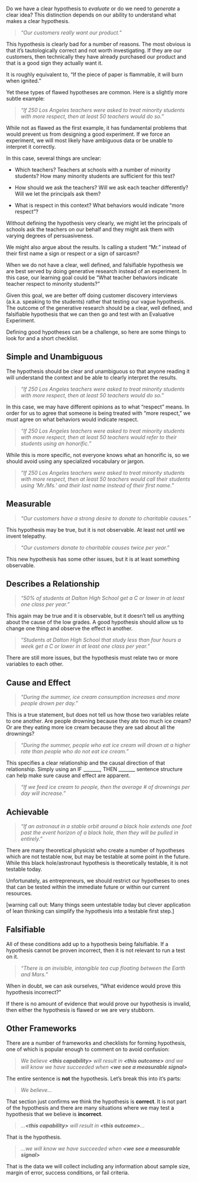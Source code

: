 Do we have a clear hypothesis to _evaluate_ or do we need to _generate_ a clear idea? This distinction depends on our ability to understand what makes a clear hypothesis.

> _“Our customers really want our product.”_

This hypothesis is clearly bad for a number of reasons. The most obvious is that it’s tautologically correct and not worth investigating. If they are our customers, then technically they have already purchased our product and that is a good sign they actually want it.

It is roughly equivalent to, “If the piece of paper is flammable, it will burn when ignited.”

Yet these types of flawed hypotheses are common. Here is a slightly more subtle example:

> _“If 250 Los Angeles teachers were asked to treat minority students with more respect, then at least 50 teachers would do so.”_

While not as flawed as the first example, it has fundamental problems that would prevent us from designing a good experiment. If we force an experiment, we will most likely have ambiguous data or be unable to interpret it correctly.

In this case, several things are unclear:

* Which teachers? Teachers at schools with a number of minority students? How many minority students are sufficient for this test?

* How should we ask the teachers? Will we ask each teacher differently? Will we let the principals ask them?

* What is respect in this context? What behaviors would indicate “more respect”?

Without defining the hypothesis very clearly, we might let the principals of schools ask the teachers on our behalf and they might ask them with varying degrees of persuasiveness.

We might also argue about the results. Is calling a student “Mr.” instead of their first name a sign or respect or a sign of sarcasm?

When we do not have a clear, well defined, and falsifiable hypothesis we are best served by doing generative research instead of an experiment. In this case, our learning goal could be “What teacher behaviors indicate teacher respect to minority students?”

Given this goal, we are better off doing customer discovery interviews \(a.k.a. speaking to the students\) rather that testing our vague hypothesis. The outcome of the generative research should be a clear, well defined, and falsifiable hypothesis that we can then go and test with an Evaluative Experiment.

Defining good hypotheses can be a challenge, so here are some things to look for and a short checklist.

## **Simple and Unambiguous**

The hypothesis should be clear and unambiguous so that anyone reading it will understand the context and be able to clearly interpret the results.

> _“If 250 Los Angeles teachers were asked to treat minority students with more respect, then at least 50 teachers would do so.”_

In this case, we may have different opinions as to what “respect” means. In order for us to agree that someone is being treated with “more respect,” we must agree on what behaviors would indicate respect.

> _“If 250 Los Angeles teachers were asked to treat minority students with more respect, then at least 50 teachers would refer to their students using an honorific.”_

While this is more specific, not everyone knows what an honorific is, so we should avoid using any specialized vocabulary or jargon.

> _“If 250 Los Angeles teachers were asked to treat minority students with more respect, then at least 50 teachers would call their students using ‘Mr./Ms.’ and their last name instead of their first name.”_

## Measurable

> _“Our customers have a strong desire to donate to charitable causes.”_

This hypothesis may be true, but it is not observable. At least not until we invent telepathy.

> _“Our customers donate to charitable causes twice per year.”_

This new hypothesis has some other issues, but it is at least something observable.

## Describes a Relationship

> _“50% of students at Dalton High School get a C or lower in at least one class per year.”_

This again may be true and it is observable, but it doesn’t tell us anything about the cause of the low grades. A good hypothesis should allow us to change one thing and observe the effect in another.

> _“Students at Dalton High School that study less than four hours a week get a C or lower in at least one class per year.”_

There are still more issues, but the hypothesis must relate two or more variables to each other.

## Cause and Effect

> _“During the summer, ice cream consumption increases and more people drown per day.”_

This is a true statement, but does not tell us how those two variables relate to one another. Are people drowning because they ate too much ice cream? Or are they eating more ice cream because they are sad about all the drownings?

> _“During the summer, people who eat ice cream will drown at a higher rate than people who do not eat ice cream.”_

This specifies a clear relationship and the causal direction of that relationship. Simply using an IF \_\_\_\_\_\_\_, THEN \_\_\_\_\_\_\_ sentence structure can help make sure cause and effect are apparent.

> _“If we feed ice cream to people, then the average \# of drownings per day will increase.”_

## Achievable

> _“If an astronaut in a stable orbit around a black hole extends one foot past the event horizon of a black hole, then they will be pulled in entirely.”_

There are many theoretical physicist who create a number of hypotheses which are not testable now, but may be testable at some point in the future. While this black hole/astronaut hypothesis is theoretically testable, it is not testable today.

Unfortunately, as entrepreneurs, we should restrict our hypotheses to ones that can be tested within the immediate future or within our current resources.

\[warning call out: Many things seem untestable today but clever application of lean thinking can simplify the hypothesis into a testable first step.\]

## Falsifiable

All of these conditions add up to a hypothesis being falsifiable. If a hypothesis cannot be proven incorrect, then it is not relevant to run a test on it.

> _“There is an invisible, intangible tea cup floating between the Earth and Mars.”_

When in doubt, we can ask ourselves, “What evidence would prove this hypothesis incorrect?”

If there is no amount of evidence that would prove our hypothesis is invalid, then either the hypothesis is flawed or we are very stubborn.

## Other Frameworks

There are a number of frameworks and checklists for forming hypothesis, one of which is popular enough to comment on to avoid confusion:

> _We believe **&lt;this capability&gt;** will result in **&lt;this outcome&gt;** and we will know we have succeeded when **&lt;we see a measurable signal&gt;**_

The entire sentence is **not** the hypothesis. Let’s break this into it’s parts:

> _We believe..._

That section just confirms we think the hypothesis is **correct**. It is not part of the hypothesis and there are many situations where we may test a hypothesis that we believe is **incorrect**.

> _...**&lt;this capability&gt;** will result in **&lt;this outcome&gt;**..._

That is the hypothesis.

> _...we will know we have succeeded when **&lt;we see a measurable signal&gt;**_

That is the data we will collect including any information about sample size, margin of error, success conditions, or fail criteria.

